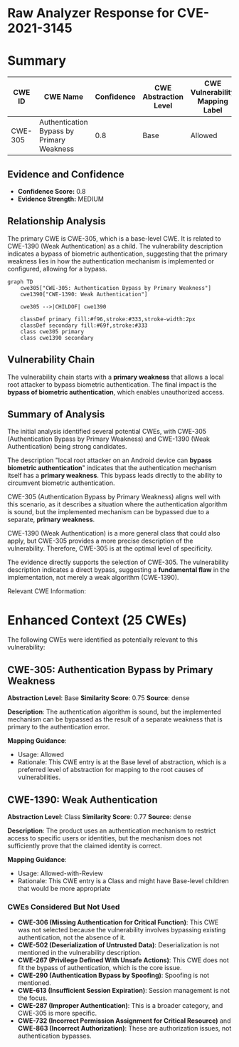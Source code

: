 # Raw Analyzer Response for CVE-2021-3145

# Summary
| CWE ID | CWE Name | Confidence | CWE Abstraction Level | CWE Vulnerability Mapping Label | CWE-Vulnerability Mapping Notes |
|---|---|---|---|---|---|
| CWE-305 | Authentication Bypass by Primary Weakness | 0.8 | Base | Allowed | Primary CWE |

## Evidence and Confidence

*   **Confidence Score:** 0.8
*   **Evidence Strength:** MEDIUM

## Relationship Analysis
The primary CWE is CWE-305, which is a base-level CWE. It is related to CWE-1390 (Weak Authentication) as a child. The vulnerability description indicates a bypass of biometric authentication, suggesting that the primary weakness lies in how the authentication mechanism is implemented or configured, allowing for a bypass.

```mermaid
graph TD
    cwe305["CWE-305: Authentication Bypass by Primary Weakness"]
    cwe1390["CWE-1390: Weak Authentication"]

    cwe305 -->|CHILDOF| cwe1390

    classDef primary fill:#f96,stroke:#333,stroke-width:2px
    classDef secondary fill:#69f,stroke:#333
    class cwe305 primary
    class cwe1390 secondary
```

## Vulnerability Chain
The vulnerability chain starts with a **primary weakness** that allows a local root attacker to bypass biometric authentication. The final impact is the **bypass of biometric authentication**, which enables unauthorized access.

## Summary of Analysis
The initial analysis identified several potential CWEs, with CWE-305 (Authentication Bypass by Primary Weakness) and CWE-1390 (Weak Authentication) being strong candidates.

The description "local root attacker on an Android device can **bypass biometric authentication**" indicates that the authentication mechanism itself has a **primary weakness**. This bypass leads directly to the ability to circumvent biometric authentication.

CWE-305 (Authentication Bypass by Primary Weakness) aligns well with this scenario, as it describes a situation where the authentication algorithm is sound, but the implemented mechanism can be bypassed due to a separate, **primary weakness**.

CWE-1390 (Weak Authentication) is a more general class that could also apply, but CWE-305 provides a more precise description of the vulnerability. Therefore, CWE-305 is at the optimal level of specificity.

The evidence directly supports the selection of CWE-305. The vulnerability description indicates a direct bypass, suggesting a **fundamental flaw** in the implementation, not merely a weak algorithm (CWE-1390).

Relevant CWE Information:

# Enhanced Context (25 CWEs)
The following CWEs were identified as potentially relevant to this vulnerability:

## CWE-305: Authentication Bypass by Primary Weakness
**Abstraction Level**: Base
**Similarity Score**: 0.75
**Source**: dense

**Description**:
The authentication algorithm is sound, but the implemented mechanism can be bypassed as the result of a separate weakness that is primary to the authentication error.

**Mapping Guidance**:
- Usage: Allowed
- Rationale: This CWE entry is at the Base level of abstraction, which is a preferred level of abstraction for mapping to the root causes of vulnerabilities.

## CWE-1390: Weak Authentication
**Abstraction Level**: Class
**Similarity Score**: 0.77
**Source**: dense

**Description**:
The product uses an authentication mechanism to restrict access to specific users or identities, but the mechanism does not sufficiently prove that the claimed identity is correct.

**Mapping Guidance**:
- Usage: Allowed-with-Review
- Rationale: This CWE entry is a Class and might have Base-level children that would be more appropriate

### CWEs Considered But Not Used

*   **CWE-306 (Missing Authentication for Critical Function)**: This CWE was not selected because the vulnerability involves bypassing existing authentication, not the absence of it.
*   **CWE-502 (Deserialization of Untrusted Data)**: Deserialization is not mentioned in the vulnerability description.
*   **CWE-267 (Privilege Defined With Unsafe Actions)**: This CWE does not fit the bypass of authentication, which is the core issue.
*   **CWE-290 (Authentication Bypass by Spoofing)**: Spoofing is not mentioned.
*   **CWE-613 (Insufficient Session Expiration)**: Session management is not the focus.
*   **CWE-287 (Improper Authentication)**: This is a broader category, and CWE-305 is more specific.
*   **CWE-732 (Incorrect Permission Assignment for Critical Resource)** and **CWE-863 (Incorrect Authorization)**: These are authorization issues, not authentication bypasses.
